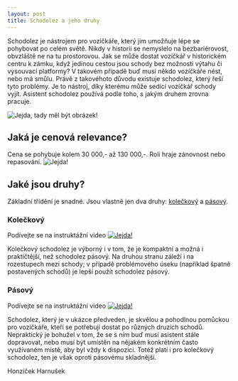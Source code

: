 ```yaml
---
layout: post
title: Schodolez a jeho druhy
---
```


Schodolez je nástrojem pro vozíčkáře, který jim umožňuje lépe se pohybovat po celém světě. Nikdy v historii se nemyslelo na bezbariérovost, obvzláště ne na tu prostorovou. Jak se může dostat vozíčkář v historickém centru k zámku, když jedinou cestou jsou schody bez možnosti výtahu či vysouvací platformy? V takovém případě buď musí někdo vozíčkáře nést, nebo má smůlu. Právě z takovéhoto důvodu existuje schodolez, který řeší tyto problémy. Je to nástroj, díky kterému může sedící vozíčkář schody vyjít. Asistent schodolez používá podle toho, s jakým druhem zrovna pracuje.

![Jejda, tady měl být obrázek!](http://schodolezymorava.cz/files/typy_fotky/liftkar%20pts/1.gif "Schodolez")

## Jaká je cenová relevance?

Cena se pohybuje kolem 30 000,- až 130 000,-. Roli hraje zánovnost nebo repasování.
![Jejda!](C:\Users\Aether\Documents\GitHub\Elnessa.github.io\images\money.jpg "Tady mělo být moc penízků!")

## Jaké jsou druhy?

Základní třídění je snadné. Jsou vlastně jen dva druhy: [kolečkový](https://www.youtube.com/watch?v=wV_ujU5ZMHE) a [pásový](https://www.youtube.com/watch?v=BHJ6H36EMJw).

### Kolečkový

Podívejte se na instruktážní video [![Jejda!](http://img.youtube.com/vi/H6pnDtQXccw/0.jpg)](https://www.youtube.com/watch?v=H6pnDtQXccw "Kolečkový schodolez")

Kolečkový schodolez je výborný i v tom, že je kompaktní a možná i praktičtější, než schodolez pásový. Na druhou stranu záleží i na rozestupech mezi schody; v případě problémového úseku (například špatně postavených schodů) je lepší použít schodolez pásový.

### Pásový

Podívejte se na instruktážní video [![Jejda!](http://img.youtube.com/vi/wLyadIWrja8/0.jpg)](https://www.youtube.com/watch?v=wLyadIWrja8 "Pásový schodolez")

Schodolez, který je v ukázce předveden, je skvělou a pohodlnou pomůckou pro vozíčkáře, kteří se potřebují dostat po různých druzích schodů. Nepraktický je bohužel v tom, že se s ním buď musí asistent stále dopravovat, nebo musí být umístěn na nějakém konkrétním často využívaném místě, aby byl vždy k dispozici. Totéž platí i pro kolečkový schodolez, ten je však oproti pásovému skladnější.


Honzíček Harnušek 
